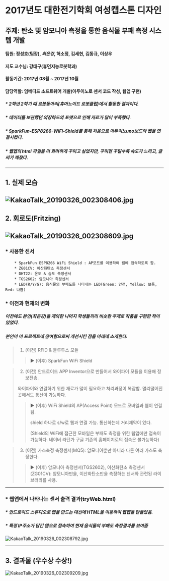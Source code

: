 # 2017년도 대한전기학회 여성캡스톤 디자인 #
## 주제: 탄소 및 암모니아 측정을 통한 음식물 부패 측정 시스템 개발 ##
#### 팀원: 정성호(팀장), ***최은강***, 허소정, 김세현, 김동규, 이상우 
#### 지도 교수님: 강태구(휴먼지능로봇학과)
#### 활동기간: 2017년 08월 ~ 2017년 10월
#### 담당역할: 임베디드 소프트웨어 개발(아두이노로 센서 코드 작성, 웹앱 구현)
##### * 2학년 2학기 때 로봇동아리(휴머노이드 로봇클럽)에서 활동한 결과이다.
##### * 데이터를 보관했던 외장하드의 포맷으로 인해 자료가 많이 부족했다.
##### * SparkFun-ESP8266-WiFi-Shield를 통해 처음으로 아두이노uno보드와 웹을 연결시켰다.
##### * 웹앱의 html 파일을 더 화려하게 꾸미고 싶었지만, 꾸미면 꾸밀수록 속도가 느리고, 글씨가 깨졌다.
- - -
## 1. 실제 모습 ##

![KakaoTalk_20190326_002308406.jpg](./KakaoTalk_20190326_002308406.jpg)
-----------------------------------------------------------------------
## 2. 회로도(Fritzing) ##

![KakaoTalk_20190326_002308609.jpg](./KakaoTalk_20190326_002308609.jpg)
-------------------------------------------------------------------------------------
### * 사용한 센서 ###
        * SparkFun ESP8266 WiFi Shield : AP모드를 이용하여 웹에 접속하도록 함.
        * ZG01CV: 이산화탄소 측정센서
        * DHT22: 온도 & 습도 측정센서
        * TGS2602: 암모니아 측정센서
        * LED(R/Y/G): 음식물의 부패도를 나타내는 LED(Green: 안전, Yellow: 보통, Red: 나쁨)
        
### * 이전과 현재의 변화
##### 이전에도 본인(최은강)을 제외한 나머지 학생들끼리 비슷한 주제로 작품을 구현한 적이 있었다.
##### 본인이 이 프로젝트에 참여함으로써 개선시킨 점을 아래에 소개한다.
>1. (이전) RFID & 블루투스 모듈
> 
>> ▶ (이후) SparkFun WiFi Shield


>2. (이전) 안드로이드 APP Inventor으로 만들어서 와이파이 모듈을 이용해 정보전송.
>
> 와이파이와 연결하기 위한 재료가 많이 필요하고 처리과정이 복잡함. 멀리떨어진 곳에서도 통신이 가능하다.
> 
>> ▶ (이후) WiFi Shield의 AP(Access Point) 모드로 모바일과 웹이 연결됨. 
>>
>> shield 하나로 s/w로 웹과 연결 가능. 통신하는데 거리제약이 있다.
>>
>> (Shield의 WiFi에 접근한 모바일은 부패도 측정을 위한 웹앱에만 접속이 가능하다. 네이버 라던가 구글 기존의 홈페이지로의 접속은 불가능하다)


>3. (이전) 가스측정 측정센서(MQ5): 암모니아뿐만 아니라 다른 여러 가스도 측정한다.
> 
>> ▶ (이후) 암모니아 측정센서(TGS2602), 이산화탄소 측정센서(ZG01CV):  암모니아만을, 이산화탄소만을 측정하는 센서와 관련된 라이브러리를 사용.
         
----------------------------------------------------------------------------------------
### * 웹앱에서 나타나는 센서 출력 결과(tryWeb.html) ###
##### * 안드로이드 스튜디오로 앱을 만드는 대신에 HTML을 이용하여 웹앱을 만들었음.
##### * 특정 IP주소가 담긴 앱으로 접속하여 현재 음식물의 부패도 측정결과를 보여줌
![KakaoTalk_20190326_002308792.jpg](./KakaoTalk_20190326_002308792.jpg)
- - -
## 3. 결과물 (우수상 수상!)
![KakaoTalk_20190326_002309209.jpg](./KakaoTalk_20190326_002309209.jpg)

